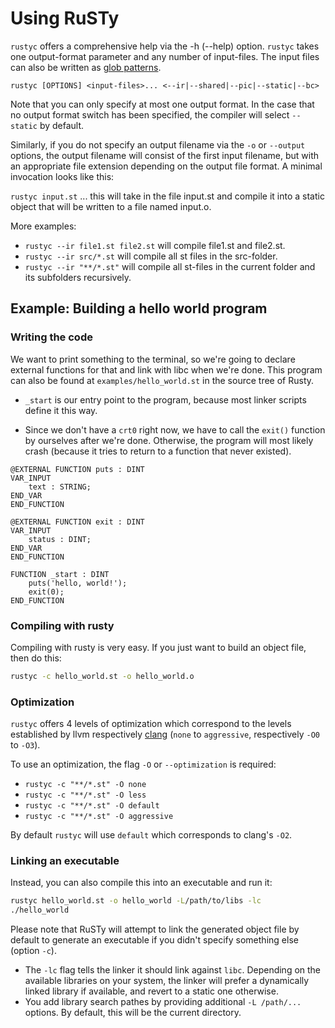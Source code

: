 # Using RuSTy

`rustyc` offers a comprehensive help via the -h (--help) option. `rustyc` takes 
one output-format parameter and any number of input-files. The input files can also be
written as [glob patterns](https://en.wikipedia.org/wiki/Glob_(programming)).

`rustyc [OPTIONS] <input-files>... <--ir|--shared|--pic|--static|--bc>`

Note that you can only specify at most one output format. In the case that no output
format switch has been specified, the compiler will select `--static` by default.

Similarly, if you do not specify an output filename via the `-o` or `--output` options,
the output filename will consist of the first input filename, but with an appropriate
file extension depending on the output file format. A minimal invocation looks like this:

`rustyc input.st` ... this will take in the file input.st and compile it into a static object
that will be written to a file named input.o.

More examples:

- `rustyc --ir file1.st file2.st` will compile file1.st and file2.st.
- `rustyc --ir src/*.st` will compile all st files in the src-folder.
- `rustyc --ir "**/*.st"` will compile all st-files in the current folder and its subfolders recursively.

## Example: Building a hello world program
### Writing the code
We want to print something to the terminal, so we're going to declare external functions
for that and link with libc when we're done. This program can also be found at
`examples/hello_world.st` in the source tree of Rusty. 

* `_start` is our entry point to the program, because most linker scripts define it this way. 

* Since we don't have a `crt0` right now, we have to call the `exit()` function by ourselves after we're
done. Otherwise, the program will most likely crash (because it tries to return to a function that never
existed).

```iecst
@EXTERNAL FUNCTION puts : DINT
VAR_INPUT
    text : STRING;
END_VAR
END_FUNCTION

@EXTERNAL FUNCTION exit : DINT
VAR_INPUT
    status : DINT;
END_VAR
END_FUNCTION

FUNCTION _start : DINT
    puts('hello, world!');
    exit(0);
END_FUNCTION
```

### Compiling with rusty
Compiling with rusty is very easy. If you just want to build an object file, then do this:
```bash
rustyc -c hello_world.st -o hello_world.o
```

### Optimization
`rustyc` offers 4 levels of optimization which correspond to the levels established by llvm respectively [clang](https://clang.llvm.org/docs/CommandGuide/clang.html#code-generation-options) (`none` to `aggressive`, respectively `-O0` to `-O3`). 

To use an optimization, the flag `-O` or `--optimization` is required:

- `rustyc -c "**/*.st" -O none`
- `rustyc -c "**/*.st" -O less`
- `rustyc -c "**/*.st" -O default`
- `rustyc -c "**/*.st" -O aggressive`

By default `rustyc` will use `default` which corresponds to clang's `-O2`.

### Linking an executable
Instead, you can also compile this into an executable and run it:
```bash
rustyc hello_world.st -o hello_world -L/path/to/libs -lc
./hello_world
```

Please note that RuSTy will attempt to link the generated object file by default to generate
an executable if you didn't specify something else (option `-c`).
* The `-lc` flag tells the linker it should link against `libc`. Depending on the available libraries on your system,
the linker will prefer a dynamically linked library if available, and revert to a static one otherwise.
* You add library search pathes by providing additional `-L /path/...` options. By default, this will be
the current directory.